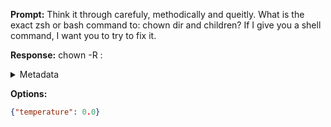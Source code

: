 **Prompt:**
Think it through carefuly, methodically and queitly. What is the exact zsh or bash command to: chown dir and children? If I give you a shell command, I want you to try to fix it.

**Response:**
chown -R <user>:<group> <directory>

<details><summary>Metadata</summary>

- Duration: 1094 ms
- Datetime: 2023-08-06T14:36:09.433247
- Model: gpt-3.5-turbo-0613

</details>

**Options:**
```json
{"temperature": 0.0}
```

